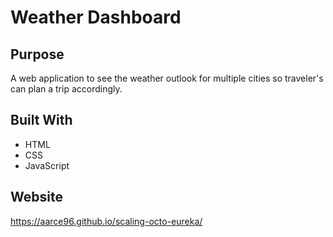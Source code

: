 # Weather Dashboard

## Purpose 
A web application to see the weather outlook for multiple cities so traveler's can plan a trip accordingly.

## Built With 
* HTML 
* CSS
* JavaScript

## Website 
https://aarce96.github.io/scaling-octo-eureka/